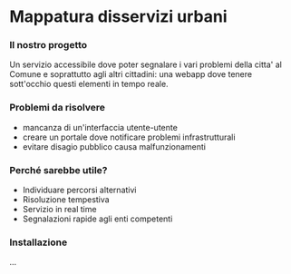 # Mappatura disservizi urbani

### Il nostro progetto
Un servizio accessibile dove poter segnalare i vari problemi della citta' al Comune e soprattutto agli altri cittadini: una webapp dove tenere sott'occhio questi elementi in tempo reale.

### Problemi da risolvere

- mancanza di un'interfaccia utente-utente
- creare un portale dove notificare problemi infrastrutturali
- evitare disagio pubblico causa malfunzionamenti

### Perché sarebbe utile?

- Individuare percorsi alternativi
- Risoluzione tempestiva
- Servizio in real time
- Segnalazioni rapide agli enti competenti

### Installazione

...

### 
